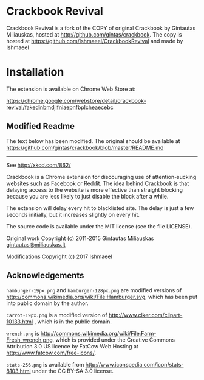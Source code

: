 Crackbook Revival
=================


Crackbook Revival is a fork of the COPY of original Crackbook by Gintautas Miliauskas,
hosted at http://github.com/gintas/crackbook. The copy is hosted at https://github.com/Ishmaeel/CrackbookRevival
and made by Ishmaeel

Installation
============

The extension is available on Chrome Web Store at:

<https://chrome.google.com/webstore/detail/crackbook-revival/fakedinbmdjifniaepnfbplcheaecebc>

Modified Readme
---------------

The text below has been modified. The original should be available at
<https://github.com/gintas/crackbook/blob/master/README.md>

---

See <http://xkcd.com/862/>

Crackbook is a Chrome extension for discouraging use of attention-sucking
websites such as Facebook or Reddit. The idea behind Crackbook is that delaying
access to the website is more effective than straight blocking because you
are less likely to just disable the block after a while.

The extension will delay every hit to blacklisted site. The delay is just
a few seconds initially, but it increases slightly on every hit.

The source code is available under the MIT license (see the file LICENSE).

Original work Copyright (c) 2011-2015 Gintautas Miliauskas <gintautas@miliauskas.lt>

Modifications Copyright (c) 2017 Ishmaeel

Acknowledgements
----------------

`hamburger-19px.png` and `hamburger-128px.png` are modified
versions of <http://commons.wikimedia.org/wiki/File:Hamburger.svg>, which
has been put into public domain by the author.

`carrot-19px.png` is a modified version of
<http://www.clker.com/clipart-10133.html> , which is in the public domain.

`wrench.png` is <http://commons.wikimedia.org/wiki/File:Farm-Fresh_wrench.png>,
which is provided under the Creative Commons Attribution 3.0 US licence
by FatCow Web Hosting at <http://www.fatcow.com/free-icons/>.

`stats-256.png` is available from <http://www.iconspedia.com/icon/stats-8103.html>
under the CC BY-SA 3.0 license.
